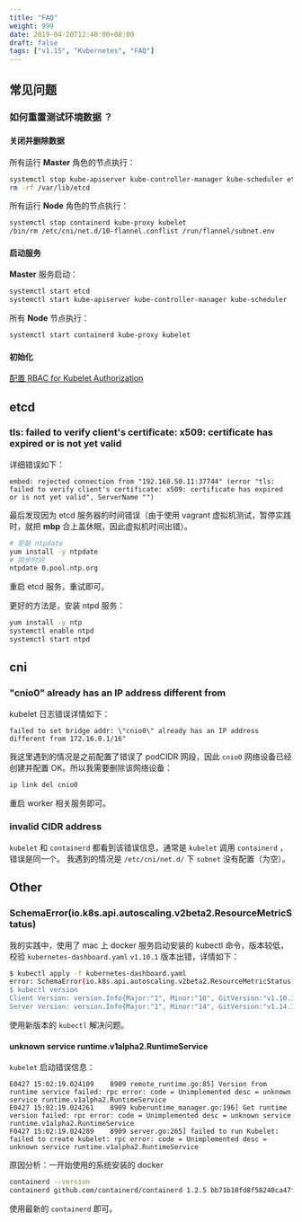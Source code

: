 ```yaml
---
title: "FAQ"
weight: 999
date: 2019-04-28T12:40:00+08:00
draft: false
tags: ["v1.15", "Kubernetes", "FAQ"]
---
```


## 常见问题

### 如何重置测试环境数据 ？

#### 关闭并删除数据

所有运行 **Master** 角色的节点执行：

```sh
systemctl stop kube-apiserver kube-controller-manager kube-scheduler etcd
rm -rf /var/lib/etcd
```

所有运行 **Node** 角色的节点执行：

```sh
systemctl stop containerd kube-proxy kubelet
/bin/rm /etc/cni/net.d/10-flannel.conflist /run/flannel/subnet.env
```

#### 启动服务

**Master** 服务启动：

```sh
systemctl start etcd
systemctl start kube-apiserver kube-controller-manager kube-scheduler
```

所有 **Node** 节点执行：

```sh
systemctl start containerd kube-proxy kubelet
```

#### 初始化

[配置 RBAC for Kubelet Authorization](/kfs/v1.15/install-master/#rbac-for-kubelet-authorization)

## etcd

### tls: failed to verify client's certificate: x509: certificate has expired or is not yet valid

详细错误如下：

```
embed: rejected connection from "192.168.50.11:37744" (error "tls: failed to verify client's certificate: x509: certificate has expired or is not yet valid", ServerName "")
```

最后发现因为 etcd 服务器的时间错误（由于使用 vagrant 虚拟机测试，暂停实践时，就把 **mbp** 合上盖休眠，因此虚拟机时间出错）。

```sh
# 安装 ntpdate
yum install -y ntpdate
# 同步时间
ntpdate 0.pool.ntp.org
```

重启 etcd 服务，重试即可。

更好的方法是，安装 ntpd 服务：
```sh
yum install -y ntp
systemctl enable ntpd
systemctl start ntpd
```

## cni

### "cnio0" already has an IP address different from

kubelet 日志错误详情如下：

```
failed to set bridge addr: \"cnio0\" already has an IP address different from 172.16.0.1/16"
```

我这里遇到的情况是之前配置了错误了 podCIDR 网段，因此 `cnio0` 网络设备已经创建并配置 OK。所以我需要删除该网络设备：

```sh
ip link del cnio0
```

重启 worker 相关服务即可。

### invalid CIDR address

`kubelet` 和 `containerd` 都看到该错误信息，通常是 `kubelet` 调用 `containerd` ，错误是同一个。
我遇到的情况是 `/etc/cni/net.d/` 下 `subnet` 没有配置（为空）。


## Other

### SchemaError(io.k8s.api.autoscaling.v2beta2.ResourceMetricStatus)

我的实践中，使用了 mac 上 docker 服务启动安装的 kubectl 命令，版本较低，校验 `kubernetes-dashboard.yaml` `v1.10.1` 版本出错，详情如下：

```sh
$ kubectl apply -f kubernetes-dashboard.yaml
error: SchemaError(io.k8s.api.autoscaling.v2beta2.ResourceMetricStatus): invalid object doesn't have additional properties
$ kubectl version
Client Version: version.Info{Major:"1", Minor:"10", GitVersion:"v1.10.11", GitCommit:"637c7e288581ee40ab4ca210618a89a555b6e7e9", GitTreeState:"clean", BuildDate:"2018-11-26T14:38:32Z", GoVersion:"go1.9.3", Compiler:"gc", Platform:"darwin/amd64"}
Server Version: version.Info{Major:"1", Minor:"14", GitVersion:"v1.14.1", GitCommit:"b7394102d6ef778017f2ca4046abbaa23b88c290", GitTreeState:"clean", BuildDate:"2019-04-08T17:02:58Z", GoVersion:"go1.12.1", Compiler:"gc", Platform:"linux/amd64"}
```

使用新版本的 `kubectl` 解决问题。


#### unknown service runtime.v1alpha2.RuntimeService

`kubelet` 启动错误信息：

```
E0427 15:02:19.024109    8909 remote_runtime.go:85] Version from runtime service failed: rpc error: code = Unimplemented desc = unknown service runtime.v1alpha2.RuntimeService
E0427 15:02:19.024261    8909 kuberuntime_manager.go:196] Get runtime version failed: rpc error: code = Unimplemented desc = unknown service runtime.v1alpha2.RuntimeService
F0427 15:02:19.024289    8909 server.go:265] failed to run Kubelet: failed to create kubelet: rpc error: code = Unimplemented desc = unknown service runtime.v1alpha2.RuntimeService
```

原因分析：一开始使用的系统安装的 docker
```sh
containerd --version
containerd github.com/containerd/containerd 1.2.5 bb71b10fd8f58240ca47fbb579b9d1028eea7c84
```

使用最新的 `containerd` 即可。
